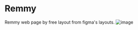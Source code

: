 # Remmy
Remmy web page by free layout from figma's layouts.
![image](https://github.com/darknil/Remmy/assets/45723342/42d2eed3-5798-48b0-9a8d-978fcc0b4104)
